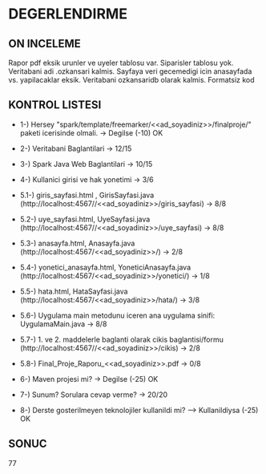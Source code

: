 # DEGERLENDIRME

## ON INCELEME

Rapor pdf eksik
urunler ve uyeler tablosu var. Siparisler tablosu yok.
Veritabani adi .ozkansari kalmis.
Sayfaya veri gecemedigi icin anasayfada vs. yapilacaklar eksik.
Veritabani ozkansaridb olarak kalmis.
Formatsiz kod

## KONTROL LISTESI

* 1-) Hersey "spark/template/freemarker/<<ad_soyadiniz>>/finalproje/" paketi icerisinde  olmali.
-> Degilse (-10)
OK

* 2-) Veritabani Baglantilari
-> 12/15

* 3-) Spark Java Web Baglantilari
-> 10/15

* 4-) Kullanici girisi ve hak yonetimi
-> 3/6 
* 5.1-) giris_sayfasi.html , GirisSayfasi.java (http://localhost:4567//<<ad_soyadiniz>>/giris_sayfasi)
-> 8/8 
* 5.2-) uye_sayfasi.html, UyeSayfasi.java (http://localhost:4567//<<ad_soyadiniz>>/uye_sayfasi)
-> 8/8 
* 5.3-) anasayfa.html, Anasayfa.java (http://localhost:4567/<<ad_soyadiniz>>/)
-> 2/8 
* 5.4-) yonetici_anasayfa.html, YoneticiAnasayfa.java (http://localhost:4567/<<ad_soyadiniz>>/yonetici/)
-> 1/8
* 5.5-) hata.html, HataSayfasi.java (http://localhost:4567/<<ad_soyadiniz>>/hata/)
-> 3/8 
* 5.6-) Uygulama main metodunu iceren ana uygulama sinifi: UygulamaMain.java
-> 8/8
* 5.7-) 1. ve 2. maddelerle baglanti olarak cikis baglantisi/formu (http://localhost:4567//<<ad_soyadiniz>>/cikis)
-> 2/8 
* 5.8-) Final_Proje_Raporu_<<ad_soyadiniz>>.pdf
-> 0/8

* 6-) Maven projesi mi?
-> Degilse (-25)
OK

* 7-) Sunum? Sorulara cevap verme?
-> 20/20

* 8-) Derste gosterilmeyen teknolojiler kullanildi mi?
--> Kullanildiysa (-25)
OK

## SONUC
77
